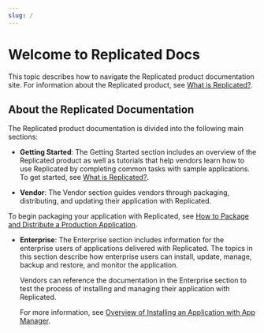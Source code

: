 ```yaml
---
slug: /
---
```

# Welcome to Replicated Docs

This topic describes how to navigate the Replicated product documentation site.
For information about the Replicated product, see [What is Replicated?](intro-replicated).

## About the Replicated Documentation

The Replicated product documentation is divided into the following main sections:

 * **Getting Started**: The Getting Started section includes an overview of the Replicated product as well as tutorials that help vendors learn how to use Replicated by completing common tasks with sample applications. To get started, see [What is Replicated?](intro-replicated).

 * **Vendor**: The Vendor section guides vendors through packaging,
 distributing, and updating their application with Replicated.

 To begin packaging your application with Replicated, see [How to Package and Distribute a Production Application](vendor/distributing-workflow).

 * **Enterprise**: The Enterprise section includes information for the enterprise users
 of applications delivered with Replicated. The topics in this section describe
 how enterprise users can install, update, manage, backup and restore, and monitor the application.

   Vendors can reference the documentation in the Enterprise section to test the process of installing and managing their application with Replicated.

   For more information, see [Overview of Installing an Application with App Manager](enterprise/installing-overview).
